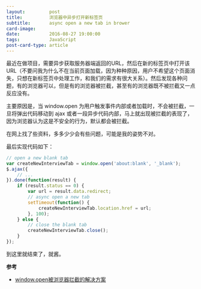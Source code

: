 ```yaml
---
layout:         post
title:          浏览器中异步打开新标签页
subtitle:       async open a new tab in brower
card-image:     
date:           2016-08-27 19:00:00
tags:           JavaScript
post-card-type: article
---
```


最近在做项目，需要异步获取服务器端返回的URL，然后在新的标签页中打开该URL（不要问我为什么不在当前页面加载，因为种种原因，用户不希望这个页面消失，只想在新标签页中处理工作，和我们的需求有很大关系）。然后发现各种问题，有的浏览器可以，但是有的浏览器被拦截，甚至有的浏览器既不被拦截又一点反应没有。

主要原因是，当 window.open 为用户触发事件内部或者加载时，不会被拦截，一旦将弹出代码移动到 ajax 或者一段异步代码内部，马上就出现被拦截的表现了，因为浏览器认为这是不安全的行为，默认都会被拦截。

在网上找了些资料，多多少少会有些问题，可能是我的姿势不对。

最后实现代码如下：

```javascript
// open a new blank tab
var createNewInterviewTab = window.open('about:blank', '_blank');
$.ajax({
    // ...
}).done(function(result) {
    if (result.status == 0) {
        var url = result.data.redirect;
        // async open a new tab
        setTimeout(function() {
            createNewInterviewTab.location.href = url;
        }, 100);
    } else {
        // close the blank tab
        createNewInterviewTab.close();
    }
});
```

到这里就结束了，就酱。

**参考**

* [window.open被浏览器拦截的解决方案](http://itindex.net/detail/52877-window.open-%E6%B5%8F%E8%A7%88%E5%99%A8)
